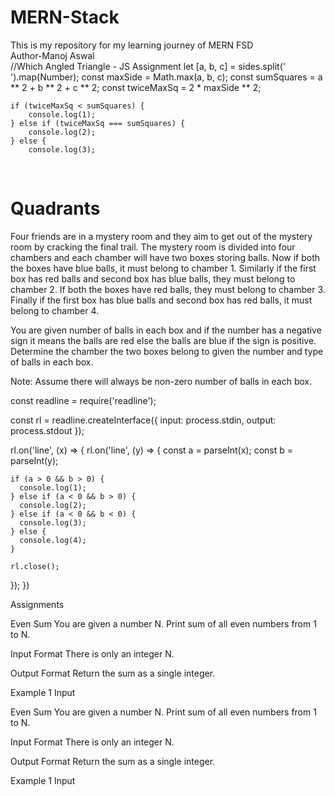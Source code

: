 # MERN-Stack
This is my repository for my learning journey of MERN FSD
<br>
Author-Manoj Aswal
<br>
//Which Angled Triangle - JS Assignment
  let [a, b, c] = sides.split(' ').map(Number);
    const maxSide = Math.max(a, b, c);
    const sumSquares = a ** 2 + b ** 2 + c ** 2;
    const twiceMaxSq = 2 * maxSide ** 2;

    if (twiceMaxSq < sumSquares) {
        console.log(1);
    } else if (twiceMaxSq === sumSquares) {
        console.log(2);
    } else {
        console.log(3);
<br>
        <H1>Quadrants</H1>
<P>Four friends are in a mystery room and they aim to get out of the mystery room by cracking the final trail. The mystery room is divided into four chambers and each chamber will have two boxes storing balls. Now if both the boxes have blue balls, it must belong to chamber 1. Similarly if the first box has red balls and second box has blue balls, they must belong to chamber 2. If both the boxes have red balls, they must belong to chamber 3. Finally if the first box has blue balls and second box has red balls, it must belong to chamber 4.

You are given number of balls in each box and if the number has a negative sign it means the balls are red else the balls are blue if the sign is positive. Determine the chamber the two boxes belong to given the number and type of balls in each box.

Note: Assume there will always be non-zero number of balls in each box.</P>


const readline = require('readline');

const rl = readline.createInterface({
  input: process.stdin,
  output: process.stdout
});

rl.on('line', (x) => {
  rl.on('line', (y) => {
    const a = parseInt(x);
    const b = parseInt(y);
    
    if (a > 0 && b > 0) {
      console.log(1);
    } else if (a < 0 && b > 0) {
      console.log(2);
    } else if (a < 0 && b < 0) {
      console.log(3);
    } else {
      console.log(4);
    }
    
    rl.close();
  });
})


Assignments

Even Sum
You are given a number N. Print sum of all even numbers from 1 to N.

Input Format
There is only an integer N.

Output Format
Return the sum as a single integer.

Example 1
Input

Even Sum
You are given a number N. Print sum of all even numbers from 1 to N.

Input Format
There is only an integer N.

Output Format
Return the sum as a single integer.

Example 1
Input
